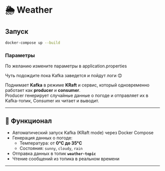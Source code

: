 # 🌦️ Weather
## Запуск
```bash
docker-compose up --build
```

### Параметры
По желанию измените параметры в application.properties

Чуть подождите пока Kafka заведется и пойдут логи 😊

Поднимает **Kafka** в режиме **KRaft** и сервис, который одновременно работает как **producer** и **consumer**.  
Producer генерирует случайные данные о погоде и отправляет их в Kafka-топик, Consumer их читает и выводит.

---

## 📌 Функционал
- Автоматический запуск Kafka (KRaft mode) через Docker Compose
- Генерация данных о погоде:
    - Температура: от **0°C до 35°C**
    - Состояния: `sunny`, `cloudy`, `rain`
- Отправка данных в топик **`weather-topic`**
- Чтение сообщений из топика в реальном времени

---

